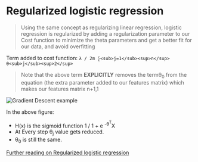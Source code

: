 # Regularized logistic regression

> Using the same concept as regularizing linear regression, logistic regression is regularized by adding a regularization parameter to our Cost function to minimize the theta parameters and get a better fit for our data, and avoid overfitting

Term added to cost function:
`λ / 2m​ ∑<sub>j=1</sub><sup>n</sup>​​θ<sub>j</sub><sup>2</sup>`

> Note that the above term **EXPLICITLY** removes the term ​​θ<sub>0</sub> from the equation (the extra parameter added to our features matrix) which makes our features matrix n+1,1

![Gradient Descent example](https://d3c33hcgiwev3.cloudfront.net/imageAssetProxy.v1/dfHLC70SEea4MxKdJPaTxA_306de28804a7467f7d84da0fe3ee9c7b_Screen-Shot-2016-12-07-at-10.49.02-PM.png?expiry=1588204800000&hmac=OhHFbjVZqrHDrE9xGvlcj5Bgu3vYtOA5KWGhpXc0TEA)

In the above figure:

- H(x) is the sigmoid function 1 / 1 + e <sup>-θ<sup>T</sup></sup>X
- At Every step θ<sub>j</sub> value gets reduced.
- θ<sub>0</sub> is still the same.

[Further reading on Regularized logistic regression](https://www.coursera.org/learn/machine-learning/supplement/v51eg/regularized-logistic-regression)
